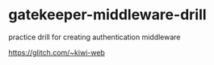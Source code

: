 # gatekeeper-middleware-drill
practice drill for creating authentication middleware


https://glitch.com/~kiwi-web

